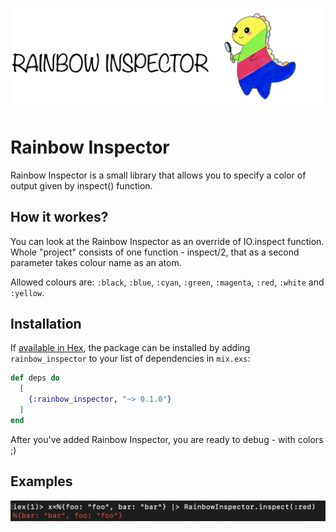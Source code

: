 ![logo](assets/logo.png)

# Rainbow Inspector

Rainbow Inspector is a small library that allows you to specify a color of output given by inspect() function.
 
## How it workes?

You can look at the Rainbow Inspector as an override of IO.inspect function.
Whole "project" consists of one function - inspect/2, that as a second parameter takes colour name as an atom.

Allowed colours are: `:black`, `:blue`, `:cyan`, `:green`, `:magenta`, `:red`, `:white` and `:yellow`.

## Installation

If [available in Hex](https://hex.pm/docs/publish), the package can be installed
by adding `rainbow_inspector` to your list of dependencies in `mix.exs`:

```elixir
def deps do
  [
    {:rainbow_inspector, "~> 0.1.0"}
  ]
end
```
After you've added Rainbow Inspector, you are ready to debug - with colors ;)

## Examples
![example1](assets/ex1.png)
